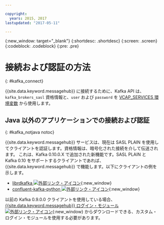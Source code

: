```yaml
---

copyright:
  years: 2015, 2017
lastupdated: "2017-05-11"

---
```


{:new_window: target="_blank"}
{:shortdesc: .shortdesc}
{:screen: .screen}
{:codeblock: .codeblock}
{:pre: .pre}

# 接続および認証の方法
{: #kafka_connect}


{{site.data.keyword.messagehub}} に接続するために、Kafka API は、 
<code>kafka_brokers_sasl</code> 資格情報と、<code>user</code> および <code>password</code>
 を [VCAP_SERVICES 環境変数](/docs/services/MessageHub/messagehub071.html) から使用します。

## Java 以外のアプリケーションでの接続および認証
{: #kafka_notjava notoc}

{{site.data.keyword.messagehub}} サービスは、現在は SASL PLAIN を使用してクライアントを認証します。資格情報は、暗号化された接続を介して伝送されます。
これは、Kafka 0.10.0.X で追加された新機能です。SASL PLAIN と Kafka 0.10 をサポートするクライアントであれば、{{site.data.keyword.messagehub}} で機能します。以下にクライアントの例を示します。

* [librdkafka ![外部リンク・アイコン](../../icons/launch-glyph.svg "外部リンク・アイコン")](https://github.com/edenhill/librdkafka/){:new_window}
* [confluent-kafka-python ![外部リンク・アイコン](../../icons/launch-glyph.svg "外部リンク・アイコン")](https://github.com/confluentinc/confluent-kafka-python){:new_window}

以前の Kafka 0.9.0.0 クライアントを使用している場合、
[{{site.data.keyword.messagehub}} ログイン・モジュール ![外部リンク・アイコン](../../icons/launch-glyph.svg "外部リンク・アイコン")](https://github.com/ibm-messaging/message-hub-samples/blob/master/kafka-0.9/message-hub-login-library/messagehub.login-1.0.0.jar){:new_window} からダウンロードできる、カスタム・ログイン・モジュールを使用する必要があります。

